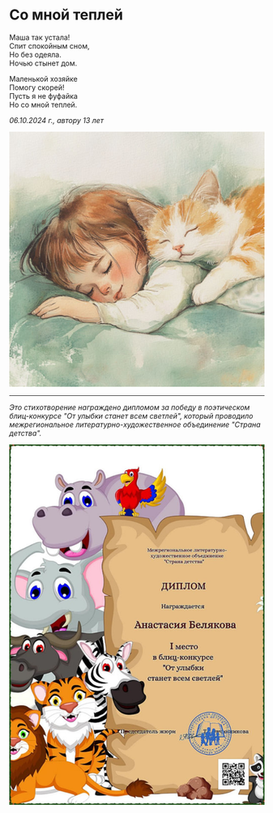 # Со мной теплей

Маша так устала!  
Спит спокойным сном,  
Но без одеяла.  
Ночью стынет дом.

Маленькой хозяйке  
Помогу скорей!  
Пусть я не фуфайка  
Но со мной теплей.

*06.10.2024 г., автору 13 лет*

![Со мной теплей](../images/warmer-with-me.jpg)

***

*Это стихотворение награждено дипломом за победу в поэтическом блиц-конкурсе "От улыбки станет всем светлей", который проводило межрегиональное литературно-художественное объединение "Страна детства".*

![Диплом "От улыбки станет всем светлей"](../images/achievements/diplom-smile.jpg)

